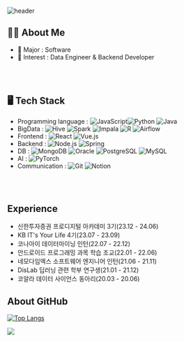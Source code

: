 ![header](https://capsule-render.vercel.app/api?type=waving&color=FFFF99&height=300&section=header&text=Hi👋%20I'm%20seohee&fontSize=50&animation=fadeIn&fontAlignY=30&desc=🐥Consistently%20Growing%20Developer🤓&descAlignY=51&descAlign=50)


## 🙋‍♀️ About Me
- 🔭 Major : Software
- 🌱 Interest : Data Engineer & Backend Developer
<!-- - 🏆 Goal : Steadily Grow Step By Step 
- 🧠 Philosophy : Go The Distance & Knock It Out Of The Park
- 👩‍💻 The developer I want to be : A Needed Developer & Desired To Work With💁‍♀️

- 🏷️ Final Vocabulary : Exceed -->

<br>
<br>

## 🖥️ Tech Stack
- Programming language : ![JavaScript](https://img.shields.io/badge/-JavaScript-F7DF1E?style=flat&logo=JavaScript&logoColor=black)![Python](https://img.shields.io/badge/-Python-3776AB?style=flat&logo=Python&logoColor=white) ![Java](https://img.shields.io/badge/-Java-007396?style=flat&logo=Java&logoColor=white)
- BigData : ![Hive](https://img.shields.io/badge/-Hive-FBAF00?style=flat&logo=Apache-Hive&logoColor=white) ![Spark](https://img.shields.io/badge/-Spark-E25A1C?style=flat&logo=Apache-S) ![Impala](https://img.shields.io/badge/-Impala-5B4638?style=flat&logo=Apache-Impala&logoColor=white) ![R](https://img.shields.io/badge/-R-276DC3?style=flat&logo=r&logoColor=white) ![Airflow](https://img.shields.io/badge/-Airflow-017CEE?style=flat&logo=Apache-Airflow&logoColor=white)
- Frontend : ![React](https://img.shields.io/badge/-React-61DAFB?style=flat&logo=React&logoColor=white) ![Vue.js](https://img.shields.io/badge/-Vue.js-4FC08D?style=flat&logo=Vue.js&logoColor=white)
- Backend : ![Node.js](https://img.shields.io/badge/-Node.js-339933?style=flat&logo=Node.js&logoColor=white) ![Spring](https://img.shields.io/badge/-Spring-6DB33F?style=flat&logo=Spring&logoColor=white)
- DB : ![MongoDB](https://img.shields.io/badge/-MongoDB-47A248?style=flat&logo=MongoDB&logoColor=white) ![Oracle](https://img.shields.io/badge/-Oracle-F80000?style=flat&logo=Oracle&logoColor=white) ![PostgreSQL](https://img.shields.io/badge/-PostgreSQL-336791?style=flat&logo=postgresql&logoColor=white) ![MySQL](https://img.shields.io/badge/-MySQL-4479A1?logo=mysql&logoColor=white)
- AI : ![PyTorch](https://img.shields.io/badge/-PyTorch-EE4C2C?logo=pytorch&logoColor=white)
- Communication : ![Git](https://img.shields.io/badge/-Git-F05032?style=flat&logo=git&logoColor=white) ![Notion](https://img.shields.io/badge/-Notion-000000?style=flat&logo=Notion&logoColor=white)


<br>
<br>
    
## Experience
- 신한투자증권 프로디지털 아카데미 3기(23.12 - 24.06)
- KB IT's Your Life 4기(23.07 - 23.09)
- 코나아이 데이터마이닝 인턴(22.07 - 22.12)
- 안드로이드 프로그래밍 과목 학습 조교(22.01 - 22.06)
- 네모다임엑스 소프트웨어 엔지니어 인턴(21.06 - 21.11)
- DisLab 딥러닝 관련 학부 연구생(21.01 - 21.12)
- 코알라 데이터 사이언스 동아리(20.03 - 20.06)
    
    
    

## About GitHub

[![Top Langs](https://github-readme-stats.vercel.app/api/top-langs/?username=seohee99&layout=compact)](https://github.com/seohee99/github-readme-stats)
<!-- ![Anurag's GitHub stats](https://github-readme-stats.vercel.app/api?username=seohee99&hide=contribs,prs&show_icons=true&theme=rose_pine) -->

<a href="https://github.com/seohee99"><img src="https://hits.seeyoufarm.com/api/count/incr/badge.svg?url=https%3A%2F%2Fgithub.com%2Fseondal&count_bg=%23000000&title_bg=%23000000&icon=github.svg&icon_color=%23E7E7E7&title=GitHub&edge_flat=false)"/></a>
